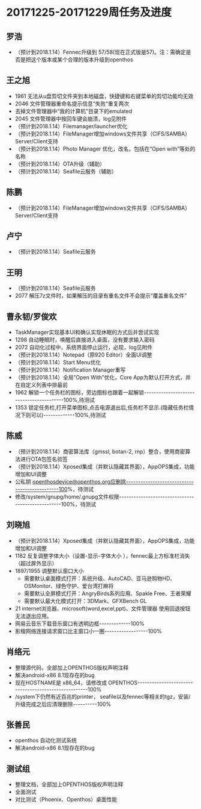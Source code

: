# 20171225-20171229周任务及进度

## 罗浩
- （预计到2018.1.14）Fennec升级到 57/58(现在正式版是57)。注：需确定是否是把这个版本或某个合理的版本升级到openthos

## 王之旭
- 1961 无法从u盘剪切文件夹到本地磁盘，快捷键和右键菜单的剪切功能均无效
- 2046 文件管理器重命名提示信息“失败“重复两次
- 去掉文件管理器中“我的计算机”目录下的emulated
- 2045 文件管理器中按回车键会崩溃，log见附件
- （预计到2018.1.14）Filemanager/launcher优化
- （预计到2018.1.14）FileManager增加windows文件共享（CIFS/SAMBA）Server/Client支持
- （预计到2018.1.14）Photo Manager 优化，改名，包括在“Open with”等处的名称
- （预计到2018.1.14）OTA升级（辅助）
- （预计到2018.1.14）Seafile云服务（辅助）

## 陈鹏
- （预计到2018.1.14）FileManager增加windows文件共享（CIFS/SAMBA）Server/Client支持

## 卢宁
- （预计到2018.1.14）Seafile云服务

## 王明
- （预计到2018.1.14）Seafile云服务
- 2077 解压7z文件时，如果解压的目录有重名文件不会提示“覆盖重名文件”

## 曹永韧/罗俊欢
- TaskManager实现基本UI和确认实现休眠的方式后并尝试实现
- 1298 自动睡眠时，唤醒后直接进入桌面，没有要求输入密码
- 2072 自动化过程中，系统界面停止运行，必现，log见附件
- （预计到2018.1.14）Notepad（原920 Editor）全面UI调整
- （预计到2018.1.14）Start Menu优化
- （预计到2018.1.14）Notification Manager重写
- （预计到2018.1.14）全局”Open With”优化，Core App为默认打开方式，并在自定义列表中排最前
- 1962 解锁一个任务栏的图标，旁边图标也跟着一起解锁-----------------------------------------100%,待测试
- 1353 锁定任务栏,打开菜单图标,点击电源退出后,任务栏不显示.(隐藏任务栏情况下则可以)-------------100%,待测试

## 陈威
- （预计到2018.1.14）商密算法库（gmssl, botan-2, rnp）整合，使用商密算法进行OTA包签名验签
- （预计到2018.1.14）Xposed集成（并默认隐藏其界面），AppOPS集成，功能增加和UI调整
- 公私钥 openthosdevice@openthos.org应删除----------------------------------------------100%，待测试
- 修改/system/gnupg/home/.gnupg文件权限--------------------------------------------------100%，待测试

## 刘晓旭
- （预计到2018.1.14）Xposed集成（并默认隐藏其界面），AppOPS集成，功能增加和UI调整
- 1182 反复调整字体大小（设置-显示-字体大小 ），fennec最上方标准栏消失（超过屏外显示）
- 1897/1955 调整默认窗口大小
   - 需要默认桌面模式打开：系统升级、AutoCAD、亚马逊购物HD、OSMonitor、绿色守护、爱台湾打麻将
   - 需要默认全屏模式打开：AngryBirds系列应用、Spakle Free、王者荣耀
   - 需要默认最大化模式打开：3DMark、GFXBench GL
- 21 internet浏览器、microsoft(word,excel,ppt)、文件管理器 使用回退按钮无法退出应用。
- 网易云音乐下载音乐窗口有透明边框-------------100%
- 影梭网络连接请求窗口比主窗口小一圈------------------100%

## 肖络元
- 整理源代码，全部加上OPENTHOS版权声明注释 
- 解决android-x86 8.1现存在的bug
- 现在HOSTNAME是 x86_64，请修改成 OPENTHOS-----------------------------------------------------100%
- /system下仍然有近百兆的printer， seafile以及fennec等相关的tgz，安装/升级完成之后应清理删除----------100%

## 张善民
- openthos 自动化测试系统
- 解决android-x86 8.1现存在的bug

## 测试组
- 整理文档，全部加上OPENTHOS版权声明注释
- 全面测试
- 对比测试（Phoenix、Openthos）桌面性能

